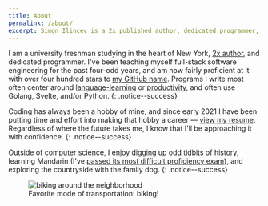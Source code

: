 ```yaml
---
title: About
permalink: /about/
excerpt: Simon Ilincev is a 2x published author, dedicated programmer, and high school senior. He is interested in backend web development, and has over three hundred stars on his GitHub repositories.
---
```


<!--
[![Wakatime](https://wakatime.com/badge/user/86d68e60-3404-43cd-94b6-e82de814439f.svg?style=for-the-badge)](https://wakatime.com/@86d68e60-3404-43cd-94b6-e82de814439f)
[![Stars Earned](https://img.shields.io/github/stars/Destaq?affiliations=OWNER%2CCOLLABORATOR&label=STARS%20EARNED&style=for-the-badge)](https://img.shields.io/github/stars/Destaq?affiliations=OWNER%2CCOLLABORATOR&label=STARS%20EARNED&style=for-the-badge)
{: .align-special-center} -->

I am a university freshman studying in the heart of New York, [2x author](https://www.goodreads.com/author/show/19271921.Simon_Ilincev), and dedicated programmer. I've been teaching myself full-stack software engineering for the past four-odd years, and am now fairly proficient at it with over four hundred stars to [my GitHub name](https://github.com/Destaq). Programs I write most often center around [language-learning](https://www.producthunt.com/posts/lingotrack) or [productivity](https://github.com/Destaq/life-calendar), and often use Golang, Svelte, and/or Python.
{: .notice--success}

Coding has always been a hobby of mine, and since early 2021 I have been putting time and effort into making that hobby a career — [view my resume](/downloads/Simon_Ilincev.pdf). Regardless of where the future takes me, I know that I'll be approaching it with confidence.
{: .notice--success}

Outside of computer science, I enjoy digging up odd tidbits of history, learning Mandarin (I've [passed its most difficult proficiency exam](https://simonilincev.com/chinese/resources/guides/passing-hsk-6/)), and exploring the countryside with the family dog.
{: .notice--success}

<figure style="width: 300px" class="align-center">
  <img src="{{ site.url }}{{ site.baseurl }}/assets/images/biking.jpg" alt="biking around the neighborhood">
  <figcaption>Favorite mode of transportation: biking!</figcaption>
</figure>
